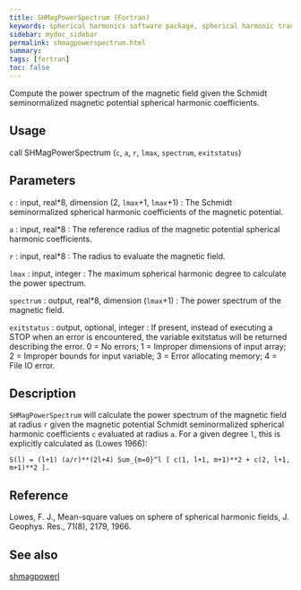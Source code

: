 ```yaml
---
title: SHMagPowerSpectrum (Fortran)
keywords: spherical harmonics software package, spherical harmonic transform, legendre functions, multitaper spectral analysis, fortran, Python, gravity, magnetic field
sidebar: mydoc_sidebar
permalink: shmagpowerspectrum.html
summary:
tags: [fortran]
toc: false
---
```


Compute the power spectrum of the magnetic field given the Schmidt seminormalized magnetic potential spherical harmonic coefficients.

## Usage

call SHMagPowerSpectrum (`c`, `a`, `r`, `lmax`, `spectrum`, `exitstatus`)

## Parameters

`c` : input, real\*8, dimension (2, `lmax`+1, `lmax`+1)
:   The Schmidt seminormalized spherical harmonic coefficients of the magnetic potential.

`a` : input, real\*8
:   The reference radius of the magnetic potential spherical harmonic coefficients.

`r` : input, real\*8
:   The radius to evaluate the magnetic field.

`lmax` : input, integer
:   The maximum spherical harmonic degree to calculate the power spectrum.

`spectrum` : output, real\*8, dimension (`lmax`+1)
:   The power spectrum of the magnetic field.

`exitstatus` : output, optional, integer
:   If present, instead of executing a STOP when an error is encountered, the variable exitstatus will be returned describing the error. 0 = No errors; 1 = Improper dimensions of input array; 2 = Improper bounds for input variable; 3 = Error allocating memory; 4 = File IO error.

## Description

`SHMagPowerSpectrum` will calculate the power spectrum of the magnetic field at radius `r` given the magnetic potential Schmidt seminormalized spherical harmonic coefficients `c` evaluated at radius `a`. For a given degree `l`, this is explicitly calculated as (Lowes 1966):

`S(l) = (l+1) (a/r)**(2l+4) Sum_{m=0}^l [ c(1, l+1, m+1)**2 + c(2, l+1, m+1)**2 ].`

## Reference

Lowes, F. J., Mean-square values on sphere of spherical harmonic fields, J. Geophys. Res., 71(8), 2179, 1966.

## See also

[shmagpowerl](shmagpowerl.html)
